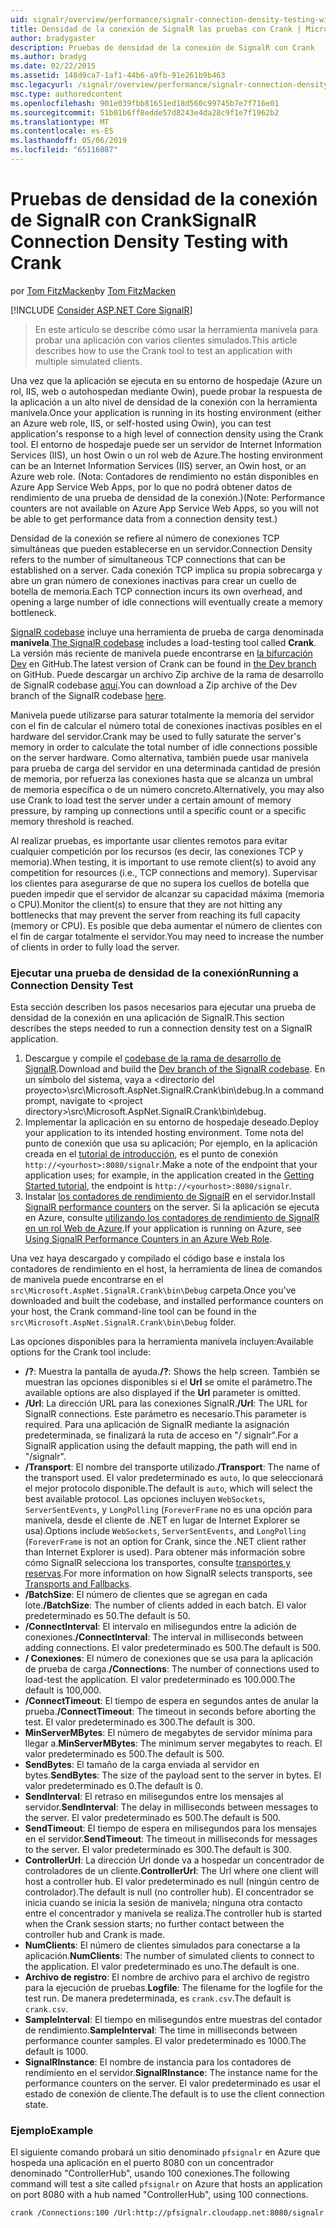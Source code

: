 ```yaml
---
uid: signalr/overview/performance/signalr-connection-density-testing-with-crank
title: Densidad de la conexión de SignalR las pruebas con Crank | Microsoft Docs
author: bradygaster
description: Pruebas de densidad de la conexión de SignalR con Crank
ms.author: bradyg
ms.date: 02/22/2015
ms.assetid: 148d9ca7-1af1-44b6-a9fb-91e261b9b463
msc.legacyurl: /signalr/overview/performance/signalr-connection-density-testing-with-crank
msc.type: authoredcontent
ms.openlocfilehash: 901e039fbb81651ed18d560c99745b7e7f716e01
ms.sourcegitcommit: 51b01b6ff8edde57d8243e4da28c9f1e7f1962b2
ms.translationtype: MT
ms.contentlocale: es-ES
ms.lasthandoff: 05/06/2019
ms.locfileid: "65116087"
---
```

# <a name="signalr-connection-density-testing-with-crank"></a><span data-ttu-id="c81a5-103">Pruebas de densidad de la conexión de SignalR con Crank</span><span class="sxs-lookup"><span data-stu-id="c81a5-103">SignalR Connection Density Testing with Crank</span></span>

<span data-ttu-id="c81a5-104">por [Tom FitzMacken](https://github.com/tfitzmac)</span><span class="sxs-lookup"><span data-stu-id="c81a5-104">by [Tom FitzMacken](https://github.com/tfitzmac)</span></span>

[!INCLUDE [Consider ASP.NET Core SignalR](~/includes/signalr/signalr-version-disambiguation.md)]

> <span data-ttu-id="c81a5-105">En este artículo se describe cómo usar la herramienta manivela para probar una aplicación con varios clientes simulados.</span><span class="sxs-lookup"><span data-stu-id="c81a5-105">This article describes how to use the Crank tool to test an application with multiple simulated clients.</span></span>

<span data-ttu-id="c81a5-106">Una vez que la aplicación se ejecuta en su entorno de hospedaje (Azure un rol, IIS, web o autohospedan mediante Owin), puede probar la respuesta de la aplicación a un alto nivel de densidad de la conexión con la herramienta manivela.</span><span class="sxs-lookup"><span data-stu-id="c81a5-106">Once your application is running in its hosting environment (either an Azure web role, IIS, or self-hosted using Owin), you can test application's response to a high level of connection density using the Crank tool.</span></span> <span data-ttu-id="c81a5-107">El entorno de hospedaje puede ser un servidor de Internet Information Services (IIS), un host Owin o un rol web de Azure.</span><span class="sxs-lookup"><span data-stu-id="c81a5-107">The hosting environment can be an Internet Information Services (IIS) server, an Owin host, or an Azure web role.</span></span> <span data-ttu-id="c81a5-108">(Nota: Contadores de rendimiento no están disponibles en Azure App Service Web Apps, por lo que no podrá obtener datos de rendimiento de una prueba de densidad de la conexión.)</span><span class="sxs-lookup"><span data-stu-id="c81a5-108">(Note: Performance counters are not available on Azure App Service Web Apps, so you will not be able to get performance data from a connection density test.)</span></span>

<span data-ttu-id="c81a5-109">Densidad de la conexión se refiere al número de conexiones TCP simultáneas que pueden establecerse en un servidor.</span><span class="sxs-lookup"><span data-stu-id="c81a5-109">Connection Density refers to the number of simultaneous TCP connections that can be established on a server.</span></span> <span data-ttu-id="c81a5-110">Cada conexión TCP implica su propia sobrecarga y abre un gran número de conexiones inactivas para crear un cuello de botella de memoria.</span><span class="sxs-lookup"><span data-stu-id="c81a5-110">Each TCP connection incurs its own overhead, and opening a large number of idle connections will eventually create a memory bottleneck.</span></span>

<span data-ttu-id="c81a5-111">[SignalR codebase](https://github.com/signalr/signalr) incluye una herramienta de prueba de carga denominada **manivela**.</span><span class="sxs-lookup"><span data-stu-id="c81a5-111">[The SignalR codebase](https://github.com/signalr/signalr) includes a load-testing tool called **Crank**.</span></span> <span data-ttu-id="c81a5-112">La versión más reciente de manivela puede encontrarse en [la bifurcación Dev](https://github.com/SignalR/signalr/tree/dev) en GitHub.</span><span class="sxs-lookup"><span data-stu-id="c81a5-112">The latest version of Crank can be found in [the Dev branch](https://github.com/SignalR/signalr/tree/dev) on GitHub.</span></span> <span data-ttu-id="c81a5-113">Puede descargar un archivo Zip archive de la rama de desarrollo de SignalR codebase [aquí](https://github.com/SignalR/SignalR/archive/dev.zip).</span><span class="sxs-lookup"><span data-stu-id="c81a5-113">You can download a Zip archive of the Dev branch of the SignalR codebase [here](https://github.com/SignalR/SignalR/archive/dev.zip).</span></span>

<span data-ttu-id="c81a5-114">Manivela puede utilizarse para saturar totalmente la memoria del servidor con el fin de calcular el número total de conexiones inactivas posibles en el hardware del servidor.</span><span class="sxs-lookup"><span data-stu-id="c81a5-114">Crank may be used to fully saturate the server's memory in order to calculate the total number of idle connections possible on the server hardware.</span></span> <span data-ttu-id="c81a5-115">Como alternativa, también puede usar manivela para prueba de carga del servidor en una determinada cantidad de presión de memoria, por refuerza las conexiones hasta que se alcanza un umbral de memoria específica o de un número concreto.</span><span class="sxs-lookup"><span data-stu-id="c81a5-115">Alternatively, you may also use Crank to load test the server under a certain amount of memory pressure, by ramping up connections until a specific count or a specific memory threshold is reached.</span></span>

<span data-ttu-id="c81a5-116">Al realizar pruebas, es importante usar clientes remotos para evitar cualquier competición por los recursos (es decir, las conexiones TCP y memoria).</span><span class="sxs-lookup"><span data-stu-id="c81a5-116">When testing, it is important to use remote client(s) to avoid any competition for resources (i.e., TCP connections and memory).</span></span> <span data-ttu-id="c81a5-117">Supervisar los clientes para asegurarse de que no supera los cuellos de botella que pueden impedir que el servidor de alcanzar su capacidad máxima (memoria o CPU).</span><span class="sxs-lookup"><span data-stu-id="c81a5-117">Monitor the client(s) to ensure that they are not hitting any bottlenecks that may prevent the server from reaching its full capacity (memory or CPU).</span></span> <span data-ttu-id="c81a5-118">Es posible que deba aumentar el número de clientes con el fin de cargar totalmente el servidor.</span><span class="sxs-lookup"><span data-stu-id="c81a5-118">You may need to increase the number of clients in order to fully load the server.</span></span>

### <a name="running-a-connection-density-test"></a><span data-ttu-id="c81a5-119">Ejecutar una prueba de densidad de la conexión</span><span class="sxs-lookup"><span data-stu-id="c81a5-119">Running a Connection Density Test</span></span>

<span data-ttu-id="c81a5-120">Esta sección describen los pasos necesarios para ejecutar una prueba de densidad de la conexión en una aplicación de SignalR.</span><span class="sxs-lookup"><span data-stu-id="c81a5-120">This section describes the steps needed to run a connection density test on a SignalR application.</span></span>

1. <span data-ttu-id="c81a5-121">Descargue y compile el [codebase de la rama de desarrollo de SignalR](https://github.com/SignalR/SignalR/archive/dev.zip).</span><span class="sxs-lookup"><span data-stu-id="c81a5-121">Download and build the [Dev branch of the SignalR codebase](https://github.com/SignalR/SignalR/archive/dev.zip).</span></span> <span data-ttu-id="c81a5-122">En un símbolo del sistema, vaya a &lt;directorio del proyecto&gt;\src\Microsoft.AspNet.SignalR.Crank\bin\debug.</span><span class="sxs-lookup"><span data-stu-id="c81a5-122">In a command prompt, navigate to &lt;project directory&gt;\src\Microsoft.AspNet.SignalR.Crank\bin\debug.</span></span>
2. <span data-ttu-id="c81a5-123">Implementar la aplicación en su entorno de hospedaje deseado.</span><span class="sxs-lookup"><span data-stu-id="c81a5-123">Deploy your application to its intended hosting environment.</span></span> <span data-ttu-id="c81a5-124">Tome nota del punto de conexión que usa su aplicación; Por ejemplo, en la aplicación creada en el [tutorial de introducción](../getting-started/tutorial-getting-started-with-signalr.md), es el punto de conexión `http://<yourhost>:8080/signalr`.</span><span class="sxs-lookup"><span data-stu-id="c81a5-124">Make a note of the endpoint that your application uses; for example, in the application created in the [Getting Started tutorial](../getting-started/tutorial-getting-started-with-signalr.md), the endpoint is `http://<yourhost>:8080/signalr`.</span></span>
3. <span data-ttu-id="c81a5-125">Instalar [los contadores de rendimiento de SignalR](signalr-performance.md#perfcounters) en el servidor.</span><span class="sxs-lookup"><span data-stu-id="c81a5-125">Install [SignalR performance counters](signalr-performance.md#perfcounters) on the server.</span></span> <span data-ttu-id="c81a5-126">Si la aplicación se ejecuta en Azure, consulte [utilizando los contadores de rendimiento de SignalR en un rol Web de Azure](using-signalr-performance-counters-in-an-azure-web-role.md).</span><span class="sxs-lookup"><span data-stu-id="c81a5-126">If your application is running on Azure, see [Using SignalR Performance Counters in an Azure Web Role](using-signalr-performance-counters-in-an-azure-web-role.md).</span></span>

<span data-ttu-id="c81a5-127">Una vez haya descargado y compilado el código base e instala los contadores de rendimiento en el host, la herramienta de línea de comandos de manivela puede encontrarse en el `src\Microsoft.AspNet.SignalR.Crank\bin\Debug` carpeta.</span><span class="sxs-lookup"><span data-stu-id="c81a5-127">Once you've downloaded and built the codebase, and installed performance counters on your host, the Crank command-line tool can be found in the `src\Microsoft.AspNet.SignalR.Crank\bin\Debug` folder.</span></span>

<span data-ttu-id="c81a5-128">Las opciones disponibles para la herramienta manivela incluyen:</span><span class="sxs-lookup"><span data-stu-id="c81a5-128">Available options for the Crank tool include:</span></span>

- <span data-ttu-id="c81a5-129">**/?**: Muestra la pantalla de ayuda.</span><span class="sxs-lookup"><span data-stu-id="c81a5-129">**/?**: Shows the help screen.</span></span> <span data-ttu-id="c81a5-130">También se muestran las opciones disponibles si el **Url** se omite el parámetro.</span><span class="sxs-lookup"><span data-stu-id="c81a5-130">The available options are also displayed if the **Url** parameter is omitted.</span></span>
- <span data-ttu-id="c81a5-131">**/Url**: La dirección URL para las conexiones SignalR.</span><span class="sxs-lookup"><span data-stu-id="c81a5-131">**/Url**: The URL for SignalR connections.</span></span> <span data-ttu-id="c81a5-132">Este parámetro es necesario.</span><span class="sxs-lookup"><span data-stu-id="c81a5-132">This parameter is required.</span></span> <span data-ttu-id="c81a5-133">Para una aplicación de SignalR mediante la asignación predeterminada, se finalizará la ruta de acceso en "/ signalr".</span><span class="sxs-lookup"><span data-stu-id="c81a5-133">For a SignalR application using the default mapping, the path will end in "/signalr".</span></span>
- <span data-ttu-id="c81a5-134">**/Transport**: El nombre del transporte utilizado.</span><span class="sxs-lookup"><span data-stu-id="c81a5-134">**/Transport**: The name of the transport used.</span></span> <span data-ttu-id="c81a5-135">El valor predeterminado es `auto`, lo que seleccionará el mejor protocolo disponible.</span><span class="sxs-lookup"><span data-stu-id="c81a5-135">The default is `auto`, which will select the best available protocol.</span></span> <span data-ttu-id="c81a5-136">Las opciones incluyen `WebSockets`, `ServerSentEvents`, y `LongPolling` (`ForeverFrame` no es una opción para manivela, desde el cliente de .NET en lugar de Internet Explorer se usa).</span><span class="sxs-lookup"><span data-stu-id="c81a5-136">Options include `WebSockets`, `ServerSentEvents`, and `LongPolling` (`ForeverFrame` is not an option for Crank, since the .NET client rather than Internet Explorer is used).</span></span> <span data-ttu-id="c81a5-137">Para obtener más información sobre cómo SignalR selecciona los transportes, consulte [transportes y reservas](../getting-started/introduction-to-signalr.md#transports).</span><span class="sxs-lookup"><span data-stu-id="c81a5-137">For more information on how SignalR selects transports, see [Transports and Fallbacks](../getting-started/introduction-to-signalr.md#transports).</span></span>
- <span data-ttu-id="c81a5-138">**/BatchSize**: El número de clientes que se agregan en cada lote.</span><span class="sxs-lookup"><span data-stu-id="c81a5-138">**/BatchSize**: The number of clients added in each batch.</span></span> <span data-ttu-id="c81a5-139">El valor predeterminado es 50.</span><span class="sxs-lookup"><span data-stu-id="c81a5-139">The default is 50.</span></span>
- <span data-ttu-id="c81a5-140">**/ConnectInterval**: El intervalo en milisegundos entre la adición de conexiones.</span><span class="sxs-lookup"><span data-stu-id="c81a5-140">**/ConnectInterval**: The interval in milliseconds between adding connections.</span></span> <span data-ttu-id="c81a5-141">El valor predeterminado es 500.</span><span class="sxs-lookup"><span data-stu-id="c81a5-141">The default is 500.</span></span>
- <span data-ttu-id="c81a5-142">**/ Conexiones**: El número de conexiones que se usa para la aplicación de prueba de carga.</span><span class="sxs-lookup"><span data-stu-id="c81a5-142">**/Connections**: The number of connections used to load-test the application.</span></span> <span data-ttu-id="c81a5-143">El valor predeterminado es 100.000.</span><span class="sxs-lookup"><span data-stu-id="c81a5-143">The default is 100,000.</span></span>
- <span data-ttu-id="c81a5-144">**/ConnectTimeout**: El tiempo de espera en segundos antes de anular la prueba.</span><span class="sxs-lookup"><span data-stu-id="c81a5-144">**/ConnectTimeout**: The timeout in seconds before aborting the test.</span></span> <span data-ttu-id="c81a5-145">El valor predeterminado es 300.</span><span class="sxs-lookup"><span data-stu-id="c81a5-145">The default is 300.</span></span>
- <span data-ttu-id="c81a5-146">**MinServerMBytes**: El número de megabytes de servidor mínima para llegar a.</span><span class="sxs-lookup"><span data-stu-id="c81a5-146">**MinServerMBytes**: The minimum server megabytes to reach.</span></span> <span data-ttu-id="c81a5-147">El valor predeterminado es 500.</span><span class="sxs-lookup"><span data-stu-id="c81a5-147">The default is 500.</span></span>
- <span data-ttu-id="c81a5-148">**SendBytes**: El tamaño de la carga enviada al servidor en bytes.</span><span class="sxs-lookup"><span data-stu-id="c81a5-148">**SendBytes**: The size of the payload sent to the server in bytes.</span></span> <span data-ttu-id="c81a5-149">El valor predeterminado es 0.</span><span class="sxs-lookup"><span data-stu-id="c81a5-149">The default is 0.</span></span>
- <span data-ttu-id="c81a5-150">**SendInterval**: El retraso en milisegundos entre los mensajes al servidor.</span><span class="sxs-lookup"><span data-stu-id="c81a5-150">**SendInterval**: The delay in milliseconds between messages to the server.</span></span> <span data-ttu-id="c81a5-151">El valor predeterminado es 500.</span><span class="sxs-lookup"><span data-stu-id="c81a5-151">The default is 500.</span></span>
- <span data-ttu-id="c81a5-152">**SendTimeout**: El tiempo de espera en milisegundos para los mensajes en el servidor.</span><span class="sxs-lookup"><span data-stu-id="c81a5-152">**SendTimeout**: The timeout in milliseconds for messages to the server.</span></span> <span data-ttu-id="c81a5-153">El valor predeterminado es 300.</span><span class="sxs-lookup"><span data-stu-id="c81a5-153">The default is 300.</span></span>
- <span data-ttu-id="c81a5-154">**ControllerUrl**: La dirección Url donde va a hospedar un concentrador de controladores de un cliente.</span><span class="sxs-lookup"><span data-stu-id="c81a5-154">**ControllerUrl**: The Url where one client will host a controller hub.</span></span> <span data-ttu-id="c81a5-155">El valor predeterminado es null (ningún centro de controlador).</span><span class="sxs-lookup"><span data-stu-id="c81a5-155">The default is null (no controller hub).</span></span> <span data-ttu-id="c81a5-156">El concentrador se inicia cuando se inicia la sesión de manivela; ninguna otra contacto entre el concentrador y manivela se realiza.</span><span class="sxs-lookup"><span data-stu-id="c81a5-156">The controller hub is started when the Crank session starts; no further contact between the controller hub and Crank is made.</span></span>
- <span data-ttu-id="c81a5-157">**NumClients**: El número de clientes simulados para conectarse a la aplicación.</span><span class="sxs-lookup"><span data-stu-id="c81a5-157">**NumClients**: The number of simulated clients to connect to the application.</span></span> <span data-ttu-id="c81a5-158">El valor predeterminado es uno.</span><span class="sxs-lookup"><span data-stu-id="c81a5-158">The default is one.</span></span>
- <span data-ttu-id="c81a5-159">**Archivo de registro**: El nombre de archivo para el archivo de registro para la ejecución de pruebas.</span><span class="sxs-lookup"><span data-stu-id="c81a5-159">**Logfile**: The filename for the logfile for the test run.</span></span> <span data-ttu-id="c81a5-160">De manera predeterminada, es `crank.csv`.</span><span class="sxs-lookup"><span data-stu-id="c81a5-160">The default is `crank.csv`.</span></span>
- <span data-ttu-id="c81a5-161">**SampleInterval**: El tiempo en milisegundos entre muestras del contador de rendimiento.</span><span class="sxs-lookup"><span data-stu-id="c81a5-161">**SampleInterval**: The time in milliseconds between performance counter samples.</span></span> <span data-ttu-id="c81a5-162">El valor predeterminado es 1000.</span><span class="sxs-lookup"><span data-stu-id="c81a5-162">The default is 1000.</span></span>
- <span data-ttu-id="c81a5-163">**SignalRInstance**: El nombre de instancia para los contadores de rendimiento en el servidor.</span><span class="sxs-lookup"><span data-stu-id="c81a5-163">**SignalRInstance**: The instance name for the performance counters on the server.</span></span> <span data-ttu-id="c81a5-164">El valor predeterminado es usar el estado de conexión de cliente.</span><span class="sxs-lookup"><span data-stu-id="c81a5-164">The default is to use the client connection state.</span></span>

### <a name="example"></a><span data-ttu-id="c81a5-165">Ejemplo</span><span class="sxs-lookup"><span data-stu-id="c81a5-165">Example</span></span>

<span data-ttu-id="c81a5-166">El siguiente comando probará un sitio denominado `pfsignalr` en Azure que hospeda una aplicación en el puerto 8080 con un concentrador denominado "ControllerHub", usando 100 conexiones.</span><span class="sxs-lookup"><span data-stu-id="c81a5-166">The following command will test a site called `pfsignalr` on Azure that hosts an application on port 8080 with a hub named "ControllerHub", using 100 connections.</span></span>

`crank /Connections:100 /Url:http://pfsignalr.cloudapp.net:8080/signalr`
